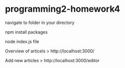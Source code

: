 # programming2-homework4

navigate to folder in your directory 

npm install packages

node index.js file



Overview of articels > http://localhost:3000/ 

Add new articles > http://localhost:3000/editor 
